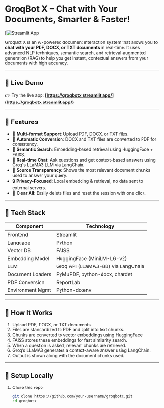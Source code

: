 # GroqBot X – Chat with Your Documents, Smarter & Faster!

[![Streamlit App](https://groqbotx.streamlit.app/)

GroqBot X is an AI-powered document interaction system that allows you to **chat with your PDF, DOCX, or TXT documents** in real-time. It uses advanced NLP techniques, semantic search, and retrieval-augmented generation (RAG) to help you get instant, contextual answers from your documents with high accuracy.

---

## 🚀 Live Demo

👉 Try the live app: **[https://groqbotx.streamlit.app/](https://groqbotx.streamlit.app/)**

---

## 📂 Features

- 📄 **Multi-format Support**: Upload PDF, DOCX, or TXT files.
- 🔁 **Automatic Conversion**: DOCX and TXT files are converted to PDF for consistency.
- 🧠 **Semantic Search**: Embedding-based retrieval using HuggingFace + FAISS.
- 💬 **Real-time Chat**: Ask questions and get context-based answers using Groq's LLaMA3 LLM via LangChain.
- 📎 **Source Transparency**: Shows the most relevant document chunks used to answer your query.
- 🔒 **Privacy-Focused**: Local embedding & retrieval, no data sent to external servers.
- 🧹 **Clear All**: Easily delete files and reset the session with one click.

---

## 🧰 Tech Stack

| Component              | Technology                                 |
|------------------------|--------------------------------------------|
| Frontend               | Streamlit                                  |
| Language               | Python                                     |
| Vector DB              | FAISS                                      |
| Embedding Model        | HuggingFace (MiniLM-L6-v2)                 |
| LLM                    | Groq API (LLaMA3-8B) via LangChain         |
| Document Loaders       | PyMuPDF, python-docx, chardet              |
| PDF Conversion         | ReportLab                                  |
| Environment Mgmt       | Python-dotenv                              |

---

## 🧠 How It Works

1. Upload PDF, DOCX, or TXT documents.
2. Files are standardized to PDF and split into text chunks.
3. Chunks are converted to vector embeddings using HuggingFace.
4. FAISS stores these embeddings for fast similarity search.
5. When a question is asked, relevant chunks are retrieved.
6. Groq’s LLaMA3 generates a context-aware answer using LangChain.
7. Output is shown along with the document chunks used.

---

## 🧪 Setup Locally

1. Clone this repo  
   ```bash
   git clone https://github.com/your-username/groqbotx.git
   cd groqbotx
